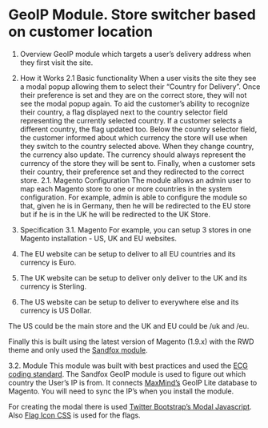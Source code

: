 # GeoIP Module. Store switcher based on customer location

1. Overview
GeoIP module which targets a user’s delivery address when they first visit the site.

2. How it Works
2.1 Basic functionality
When a user visits the site they see a modal popup allowing them to select their “Country for Delivery”. Once their preference is set and they are on the correct store, they will not see the modal popup again.
To aid the customer’s ability to recognize their country, a flag displayed next to the country selector field representing the currently selected country. If a customer selects a different country, the flag updated too.
Below the country selector field, the customer informed about which currency the store will use when they switch to the country selected above. When they change country, the currency also update. The currency should always represent the currency of the store they will be sent to.
Finally, when a customer sets their country, their preference set and they redirected to the correct store.
2.1. Magento Configuration
The module allows an admin user to map each Magento store to one or more countries in the system configuration. For example, admin is able to configure the module so that, given he is in Germany, then he will be redirected to the EU store but if he is in the UK he will be redirected to the UK Store.
 
3. Specification
3.1. Magento
For example, you can setup 3 stores in one Magento installation - US, UK and EU websites.
1. The EU website can be setup to deliver to all EU countries and its currency is Euro.
2. The UK website can be setup to deliver only deliver to the UK and its currency is Sterling.
3. The US website can be setup to deliver to everywhere else and its currency is US Dollar.

The US could be the main store and the UK and EU could be /uk and /eu.

Finally this is built using the latest version of Magento (1.9.x) with the RWD theme and only used the <a href="https://github.com/magento-hackathon/Sandfox_GeoIP">Sandfox module</a>.

3.2. Module
This module was built with best practices and used the <a href="https://github.com/magento-ecg/coding-standard">ECG coding standard</a>. The  Sandfox GeoIP  module is used to figure out which country the User’s IP is from. It connects <a href="https://www.maxmind.com/">MaxMind’s</a> GeoIP Lite database to Magento. You will need to sync the IP’s when you install the module.

For creating the modal there is used <a href="http://getbootstrap.com/javascript/">Twitter Bootstrap’s Modal Javascript</a>. Also <a href="http://flag-icon-css.lip.is">Flag Icon CSS</a> is used for the flags.
